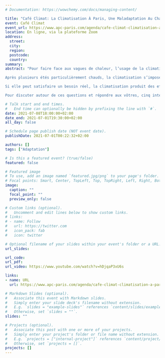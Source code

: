 ```yaml
---
# Documentation: https://wowchemy.com/docs/managing-content/

title: "Café Climat: La Climatisation À Paris, Une Maladaptation Au Changement Climatique ?"
event: Café Climat
event_url: https://www.apc-paris.com/agenda/cafe-climat-climatisation-a-paris-maladaptation-changement-climatique
location: En ligne, via la plateforme Zoom
address:
  street:
  city:
  region:
  postcode:
  country:
summary:
abstract: "Pour faire face aux vagues de chaleur, l’usage de la climatisation progresse à Paris. Ce développement, qui devrait s’intensifier avec le réchauffement climatique, s’accompagne de problèmes environnementaux importants, faisait du recours à la climatisation un enjeu clef pour l’adaptation de Paris au changement climatique.

Après plusieurs étés particulièrement chauds, la climatisation s’impose peu à peu dans les commerces et les foyers parisiens pour faire face aux vagues de chaleur, qui devraient se multiplier et s’intensifier dans les années à venir en raison du réchauffement climatique. La prolifération des tuyaux de climatiseurs sortant des fenêtres en témoigne.

Si elle peut satisfaire un besoin réel, la climatisation produit des effets sur l’environnement qui accentuent les problèmes mêmes auxquels elle est sensée répondre, puisqu’elle réchauffe la ville et le climat. Quelles conséquences aurait la généralisation de son usage ? Comment limiter son recours ? Est-il possible de s’en passer ? Comment se refroidir efficacement ? En somme, quelle place donner à la climatisation dans la stratégie d’adaptation au changement climatique à Paris ?

Pour discuter autour de ces questions et répondre aux vôtres, cinq intervenant·es seront présent·es."

# Talk start and end times.
#   End time can optionally be hidden by prefixing the line with `#`.
date: 2021-07-08T18:00:00+02:00
date_end: 2021-07-01T19:30:00+02:00
all_day: false

# Schedule page publish date (NOT event date).
publishDate: 2021-07-01T00:22:32+02:00

authors: []
tags: ["Adaptation"]

# Is this a featured event? (true/false)
featured: false

# Featured image
# To use, add an image named `featured.jpg/png` to your page's folder. 
# Focal points: Smart, Center, TopLeft, Top, TopRight, Left, Right, BottomLeft, Bottom, BottomRight.
image:
  caption: ""
  focal_point: ""
  preview_only: false

# Custom links (optional).
#   Uncomment and edit lines below to show custom links.
# links:
# - name: Follow
#   url: https://twitter.com
#   icon_pack: fab
#   icon: twitter

# Optional filename of your slides within your event's folder or a URL.
url_slides:

url_code:
url_pdf:
url_video: https://www.youtube.com/watch?v=hDjqaP3xU6s

links:
- name: URL
  url: https://www.apc-paris.com/agenda/cafe-climat-climatisation-a-paris-maladaptation-changement-climatique

# Markdown Slides (optional).
#   Associate this event with Markdown slides.
#   Simply enter your slide deck's filename without extension.
#   E.g. `slides = "example-slides"` references `content/slides/example-slides.md`.
#   Otherwise, set `slides = ""`.
slides: ""

# Projects (optional).
#   Associate this post with one or more of your projects.
#   Simply enter your project's folder or file name without extension.
#   E.g. `projects = ["internal-project"]` references `content/project/deep-learning/index.md`.
#   Otherwise, set `projects = []`.
projects: []
---
```

